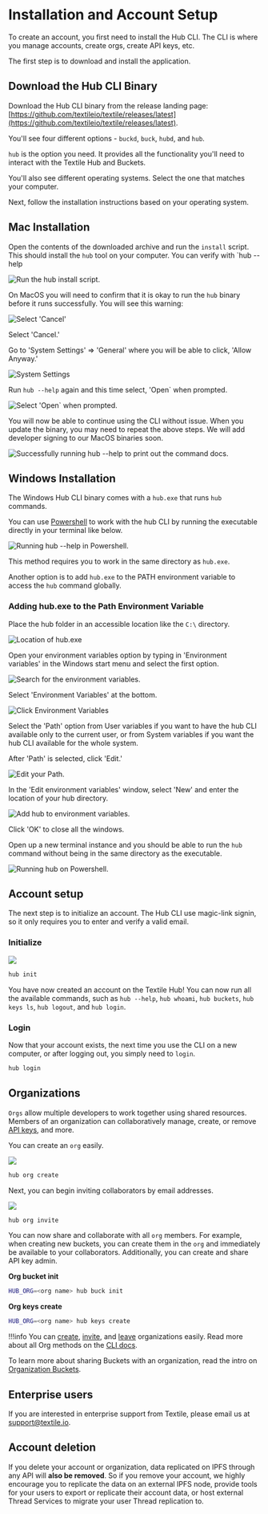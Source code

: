 # Installation and Account Setup

To create an account, you first need to install the Hub CLI. The CLI is where you manage accounts, create orgs, create API keys, etc. 

The first step is to download and install the application.

## Download the Hub CLI Binary

Download the Hub CLI binary from the release landing page: [https://github.com/textileio/textile/releases/latest](https://github.com/textileio/textile/releases/latest).

You'll see four different options - `buckd`, `buck`, `hubd`, and `hub`. 

`hub` is the option you need. It provides all the functionality you'll need to interact with the Textile Hub and Buckets. 

You'll also see different operating systems. Select the one that matches your computer.

Next, follow the installation instructions based on your operating system.

## Mac Installation

Open the contents of the downloaded archive and run the `install` script. This should install the `hub` tool on your computer. You can verify with `hub --help

![Run the hub install script.](../images/install/install.png)

On MacOS you will need to confirm that it is okay to run the `hub` binary before it runs successfully. You will see this warning:

![Select 'Cancel'](../images/install/install_warn.png)

Select 'Cancel.' 

Go to 'System Settings' => 'General' where you will be able to click, 'Allow Anyway.'

![System Settings](../images/install/install_allow.png)

Run `hub --help` again and this time select, 'Open` when prompted.

![Select 'Open` when prompted.](../images/install/install_confirm.png)

You will now be able to continue using the CLI without issue. When you update the binary, you may need to repeat the above steps. We will add developer signing to our MacOS binaries soon.

![Successfully running `hub --help` to print out the command docs.](../images/hub-cli/hub_help.png)

## Windows Installation

The Windows Hub CLI binary comes with a `hub.exe` that runs `hub` commands. 

You can use [Powershell](https://docs.microsoft.com/en-us/powershell/) to work with the hub CLI by running the executable directly in your terminal like below.

![Running hub --help in Powershell.](../images/install/windows_hub_help.png)

This method requires you to work in the same directory as `hub.exe`.

Another option is to add `hub.exe` to the PATH environment variable to access the `hub` command globally.

### Adding hub.exe to the Path Environment Variable

Place the hub folder in an accessible location like the `C:\` directory.

![Location of hub.exe](../images/install/windows_hub_directory.png)

Open your environment variables option by typing in 'Environment variables' in the Windows start menu and select the first option.

![Search for the environment variables.](../images/install/windows_hub_env1.png)

Select 'Environment Variables' at the bottom.

![Click Environment Variables](../images/install/windows_hub_env2.png)

Select the 'Path' option from User variables if you want to have the hub CLI available only to the current user, or from System variables if you want the hub CLI available for the whole system.

After 'Path' is selected, click 'Edit.'

![Edit your Path.](../images/install/windows_hub_variables.png)

In the 'Edit environment variables' window, select 'New' and enter the location of your hub directory.

![Add hub to environment variables.](../images/install/windows_hub_edit.png)

Click 'OK' to close all the windows.

Open up a new terminal instance and you should be able to run the `hub` command without being in the same directory as the executable.

![Running hub on Powershell.](../images/install/windows_hub_powershell.png)


## Account setup

The next step is to initialize an account. The Hub CLI use magic-link signin, so it only requires you to enter and verify a valid email.

### Initialize

![](../images/hub-cli/hub_init.png)

```sh
hub init
```

You have now created an account on the Textile Hub! You can now run all the available commands, such as `hub --help`, `hub whoami`, `hub buckets`, `hub keys ls`, `hub logout`, and `hub login`.

### Login

Now that your account exists, the next time you use the CLI on a new computer, or after logging out, you simply need to `login`.

```sh
hub login
```

## Organizations

`Orgs` allow multiple developers to work together using shared resources. Members of an organization can collaboratively manage, create, or remove [API keys](../hub/apis.md#app-keys), and more.

You can create an `org` easily.

![](../images/hub-cli/hub_org_create.png)

```sh
hub org create
```

Next, you can begin inviting collaborators by email addresses.

![](../images/hub-cli/hub_org_invite.png)

```sh
hub org invite
```

You can now share and collaborate with all `org` members. For example, when creating new buckets, you can create them in the `org` and immediately be available to your collaborators. Additionally, you can create and share API key admin.

**Org bucket init**

```sh
HUB_ORG=<org name> hub buck init
```

**Org keys create**

```sh
HUB_ORG=<org name> hub keys create
```

!!!info
    You can [create](../hub/cli/hub_orgs_create.md), [invite](../hub/cli/hub_orgs_invite.md), and [leave](../hub/cli/hub_orgs_leave.md) organizations easily. Read more about all Org methods on the [CLI docs](../hub/cli/hub_orgs.md).

To learn more about sharing Buckets with an organization, read the intro on [Organization Buckets](../buckets/index.md#organization-buckets).

## Enterprise users

If you are interested in enterprise support from Textile, please email us at [support@textile.io](mailto:support@textile.io).

## Account deletion

If you delete your account or organization, data replicated on IPFS through any API will **also be removed**. So if you remove your account, we highly encourage you to replicate the data on an external IPFS node, provide tools for your users to export or replicate their account data, or host external Thread Services to migrate your user Thread replication to.
